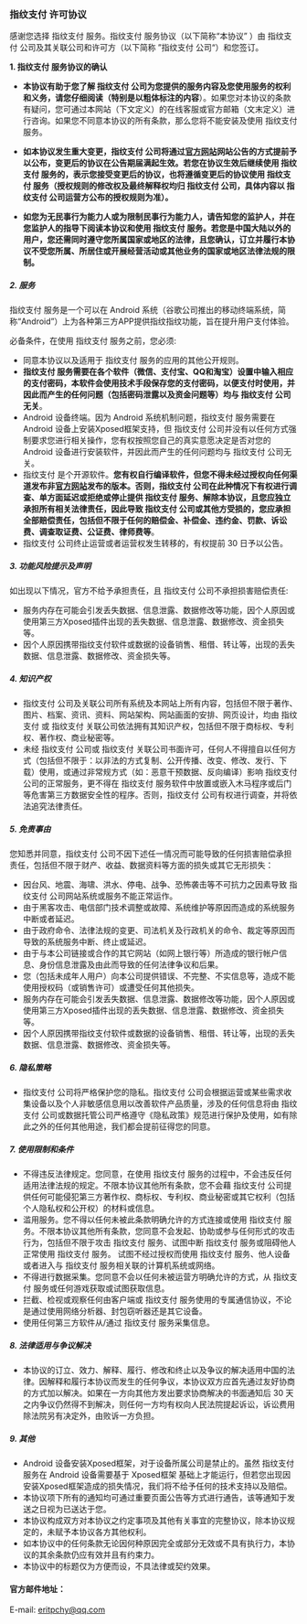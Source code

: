 ### 指纹支付 许可协议

感谢您选择 指纹支付 服务。指纹支付 服务协议（以下简称“本协议” ）由 指纹支付 公司及其关联公司和许可方（以下简称 ”指纹支付 公司“）和您签订。

**1. 指纹支付 服务协议的确认**

- **本协议有助于您了解 指纹支付 公司为您提供的服务内容及您使用服务的权利和义务，请您仔细阅读（特别是以粗体标注的内容**）。如果您对本协议的条款有疑问，您可通过本网站（下文定义）的在线客服或官方邮箱（文末定义）进行咨询。如果您不同意本协议的所有条款，那么您将不能安装及使用 指纹支付 服务。

- **如本协议发生重大变更，指纹支付 公司将通过[官方网站](https://github.com/eritpchy/Xposed-Fingerprint-pay)网站公告的方式提前予以公布，变更后的协议在公告期届满起生效。若您在协议生效后继续使用 指纹支付 服务的，表示您接受变更后的协议，也将遵循变更后的协议使用 指纹支付 服务（授权规则的修改权及最终解释权均归 指纹支付 公司，具体内容以 指纹支付 公司运营方公布的授权规则为准）。**
- **如您为无民事行为能力人或为限制民事行为能力人，请告知您的监护人，并在您监护人的指导下阅读本协议和使用 指纹支付 服务。若您是中国大陆以外的用户，您还需同时遵守您所属国家或地区的法律，且您确认，订立并履行本协议不受您所属、所居住或开展经营活动或其他业务的国家或地区法律法规的限制。**



##### 2. 服务

指纹支付 服务是一个可以在 Android 系统（谷歌公司推出的移动终端系统，简称“Android”）上为各种第三方APP提供指纹指纹功能，旨在提升用户支付体验。

必备条件，在使用 指纹支付 服务之前，您必须:

- 同意本协议以及适用于 指纹支付 服务的应用的其他公开规则。
- **指纹支付 服务需要在各个软件（微信、支付宝、QQ和淘宝）设置中输入相应的支付密码，本软件会使用技术手段保存您的支付密码，以便支付时使用，并因此而产生的任何问题（包括密码泄露以及资金问题等）均与 指纹支付 公司无关**。
- Android 设备终端。因为 Android 系统机制问题，指纹支付 服务需要在 Android 设备上安装Xposed框架支持，但 指纹支付 公司并没有以任何方式强制要求您进行相关操作，您有权按照您自己的真实意愿决定是否对您的 Android 设备进行安装软件，并因此而产生的任何问题均与 指纹支付 公司无关。
- 指纹支付 是个开源软件。**您有权自行编译软件，但您不得未经过授权向任何渠道发布非[官方网站](https://github.com/eritpchy/Xposed-Fingerprint-pay)发布的版本。否则，指纹支付 公司在此种情况下有权进行调查、单方面延迟或拒绝或停止提供 指纹支付 服务、解除本协议，且您应独立承担所有相关法律责任，因此导致 指纹支付 公司或其他方受损的，您应承担全部赔偿责任，包括但不限于任何的赔偿金、补偿金、违约金、罚款、诉讼费、调查取证费、公证费、律师费等**。
- 指纹支付 公司终止运营或者运营权发生转移的，有权提前 30 日予以公告。

##### 3. 功能风险提示及声明

如出现以下情况，官方不给予承担责任，且 指纹支付 公司不承担损害赔偿责任: 

- 服务内存在可能会引发丢失数据、信息泄露、数据修改等功能，因个人原因或使用第三方Xposed插件出现的丢失数据、信息泄露、数据修改、资金损失等。 
- 因个人原因携带指纹支付软件或数据的设备销售、租借、转让等，出现的丢失数据、信息泄露、数据修改、资金损失等。

##### 4. 知识产权

- 指纹支付 公司及关联公司所有系统及本网站上所有内容，包括但不限于著作、图片、档案、资讯、资料、网站架构、网站画面的安排、网页设计，均由 指纹支付 或 指纹支付 关联公司依法拥有其知识产权，包括但不限于商标权、专利权、著作权、商业秘密等。
- 未经 指纹支付 公司或 指纹支付 关联公司书面许可，任何人不得擅自以任何方式（包括但不限于：以非法的方式复制、公开传播、改变、修改、发行、下载）使用，或通过非常规方式（如：恶意干预数据、反向编译）影响 指纹支付 公司的正常服务，更不得在 指纹支付 服务软件中放置或嵌入木马程序或后门等危害第三方数据安全性的程序。否则，指纹支付 公司有权进行调查，并将依法追究法律责任。

##### 5. 免责事由

您知悉并同意，指纹支付 公司不因下述任一情况而可能导致的任何损害赔偿承担责任，包括但不限于财产、收益、数据资料等方面的损失或其它无形损失： 

- 因台风、地震、海啸、洪水、停电、战争、恐怖袭击等不可抗力之因素导致 指纹支付 公司网站系统或服务不能正常运作。 
- 由于黑客攻击、电信部门技术调整或故障、系统维护等原因而造成的系统服务中断或者延迟。 
- 由于政府命令、法律法规的变更、司法机关及行政机关的命令、裁定等原因而导致的系统服务中断、终止或延迟。 
- 由于与本公司链接或合作的其它网站（如网上银行等）所造成的银行帐户信息、身份信息泄露及由此而导致的任何法律争议和后果。
- 您（包括未成年人用户）向本公司提供错误、不完整、不实信息等，造成不能使用授权码（或销售许可）或遭受任何其他损失。 
- 服务内存在可能会引发丢失数据、信息泄露、数据修改等功能，因个人原因或使用第三方Xposed插件出现的丢失数据、信息泄露、数据修改、资金损失等。 
- 因个人原因携带指纹支付软件或数据的设备销售、租借、转让等，出现的丢失数据、信息泄露、数据修改、资金损失等。

##### 6. 隐私策略

- 指纹支付 公司将严格保护您的隐私。指纹支付 公司会根据运营或某些需求收集设备以及个人非敏感信息用以改善软件产品质量，涉及的任何信息将由 指纹支付 公司或数据托管公司严格遵守《隐私政策》规范进行保护及使用，如有除此之外的任何其他用途，我们都会提前征得您的同意。

##### 7. 使用限制和条件

- 不得违反法律规定。您同意，在使用 指纹支付 服务的过程中，不会违反任何适用法律法规的规定。不限本协议其他所有条款，您不会藉 指纹支付 公司提供任何可能侵犯第三方著作权、商标权、专利权、商业秘密或其它权利（包括个人隐私权和公开权）的材料或信息。
- 滥用服务。您不得以任何未被此条款明确允许的方式连接或使用 指纹支付 服务。不限本协议其他所有条款，您同意不会发起、协助或参与任何形式的攻击行为，包括但不限于攻击 指纹支付 服务、试图中断 指纹支付 服务或阻碍他人正常使用 指纹支付 服务。 试图不经过授权而使用 指纹支付 服务、他人设备或者进入与 指纹支付 服务相关联的计算机系统或网络。
- 不得进行数据采集。您同意不会以任何未被运营方明确允许的方式，从 指纹支付 服务或任何游戏获取或试图获取信息。
- 拦截、检视或观察任何由客户端或 指纹支付 服务使用的专属通信协议，不论是通过使用网络分析器、封包窃听器还是其它设备。
- 使用任何第三方软件从/通过 指纹支付 服务采集信息。

##### 8. 法律适用与争议解决

- 本协议的订立、效力、解释、履行、修改和终止以及争议的解决适用中国的法律。因解释和履行本协议而发生的任何争议，本协议双方应首先通过友好协商的方式加以解决。如果在一方向其他方发出要求协商解决的书面通知后 30 天之内争议仍然得不到解决，则任何一方均有权向人民法院提起诉讼，诉讼费用除法院另有决定外，由败诉一方负担。

##### 9. 其他

- Android 设备安装Xposed框架，对于设备所属公司是禁止的。虽然 指纹支付 服务在 Android 设备需要基于 Xposed框架 基础上才能运行，但若您出现因安装Xposed框架造成的损失情况，我们将不给予任何的技术支持以及赔偿。
- 本协议项下所有的通知均可通过重要页面公告等方式进行通告，该等通知于发送之日视为已送达于您。
- 本协议构成双方对本协议之约定事项及其他有关事宜的完整协议，除本协议规定的，未赋予本协议各方其他权利。
- 如本协议中的任何条款无论因何种原因完全或部分无效或不具有执行力，本协议的其余条款仍应有效并且有约束力。
- 本协议中的标题仅为方便而设，不具法律或契约效果。

#### 官方邮件地址：

E-mail: eritpchy@qq.com
